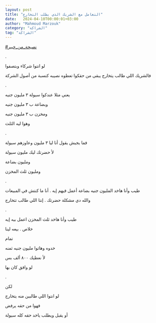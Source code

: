 ```yaml
---
layout: post
title: "التعامل مع الشريك الذي يطلب التخارج"
date:   2024-04-10T00:00:01+03:00
author: "Mahmoud Marzouk"
category: "الشراكة"
tag: "الشراكة"
---
```



[<u>\#نصيحة\_من\_خبير</u>](https://www.facebook.com/hashtag/%D9%86%D8%B5%D9%8A%D8%AD%D8%A9_%D9%85%D9%86_%D8%AE%D8%A8%D9%8A%D8%B1?__eep__=6&__cft__%5b0%5d=AZWAyrVwzh5HkfBGn8PTKQR1r8qXxfkc-yshHz8pZC2Y8eFksVoarwzsmjDECCohgUIJfTz2gPHE5ty-c11eqIsIW30okzGiBB-sSG1_fYQ6DhLeZvajYnw6l1z4hjG3Vb2td1vYGQN8wIBzlK8ZMMYfcEg3jwTT8HXo0G1YvZIQrg&__tn__=*NK-R)

.

لو انتوا شركاء وبتصفوا

فالشريك اللي طالب يتخارج يبقى من حقكوا تعطوه نصيبه كنسبة
من أصول الشركة

.

يعني مثلا عندكوا سيولة ٣ مليون جنيه

وبضاعة ب ٣ مليون جنيه

ومخزن ب ٣ مليون جنيه

وهوا ليه الثلث

.

فما يجيش يقول أنا ليا ٣ مليون وعاوزهم سيولة

لأ حضرتك ليك مليون سيولة

ومليون بضاعة

ومليون ثلث المخزن

.

طيب وأنا هاخد المليون جنيه بضاعة أعمل فيهم إيه . أنا ما
كنتش في المبيعات

والله دي مشكلة حضرتك . إنتا اللي طالب تتخارج

.

طيب وأنا هاخد ثلث المخزن اعمل بيه إيه

خلاص . بيعه لينا

تمام

خدوه وهاتوا مليون جنيه ثمنه

لأ نعطيك ٨٠٠ ألف بس

لو وافق كان بها

.

لكن

لو انتوا اللي طالبين منه يتخارج

فهوا من حقه يرفض

أو يقبل ويطلب ياخد حقه كله سيولة
